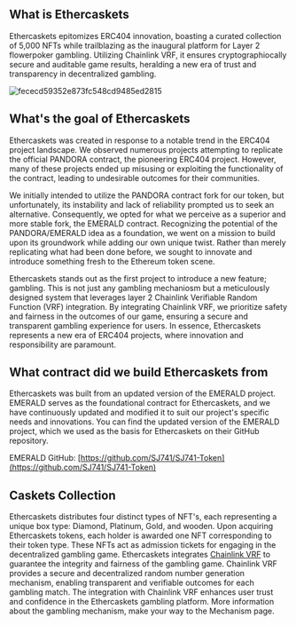 ## What is Ethercaskets
Ethercaskets epitomizes ERC404 innovation, boasting a curated collection of 5,000 NFTs while trailblazing as the inaugural platform for Layer 2 flowerpoker gambling. Utilizing Chainlink VRF, it ensures cryptographiocally secure and auditable game results, heralding a new era of trust and transparency in decentralized gambling.

![fececd59352e873fc548cd9485ed2815](https://github.com/Ethercaskets/ethercaskets/assets/160652719/32191029-925b-47dd-bf0f-fde1b89c0232)

## What's the goal of Ethercaskets
Ethercaskets was created in response to a notable trend in the ERC404 project landscape. We observed numerous projects attempting to replicate the official PANDORA contract, the pioneering ERC404 project. However, many of these projects ended up misusing or exploiting the functionality of the contract, leading to undesirable outcomes for their communities. 

We initially intended to utilize the PANDORA contract fork for our token, but unfortunately, its instability and lack of reliability prompted us to seek an alternative. Consequently, we opted for what we perceive as a superior and more stable fork, the EMERALD contract. Recognizing the potential of the PANDORA/EMERALD idea as a foundation, we went on a mission to build upon its groundwork while adding our own unique twist. Rather than merely replicating what had been done before, we sought to innovate and introduce something fresh to the Ethereum token scene.

Ethercaskets stands out as the first project to introduce a new feature; gambling. This is not just any gambling mechaniosm but a meticulously designed system that leverages layer 2 Chainlink Verifiable Random Function (VRF) integration. By integrating Chainlink VRF, we prioritize safety and fairness in the outcomes of our game, ensuring a secure and transparent gambling experience for users.
In essence, Ethercaskets represents a new era of ERC404 projects, where innovation and responsibility are paramount.

## What contract did we build Ethercaskets from
Ethercaskets was built from an updated version of the EMERALD project. EMERALD serves as the foundational contract for Ethercaskets, and we have continuously updated and modified it to suit our project's specific needs and innovations. You can find the updated version of the EMERALD project, which we used as the basis for Ethercaskets on their GitHub repository. 

EMERALD GitHub: [https://github.com/SJ741/SJ741-Token](https://github.com/SJ741/SJ741-Token)

## Caskets Collection
Ethercaskets distributes four distinct types of NFT's, each representing a unique box type: Diamond, Platinum, Gold, and wooden. Upon acquiring Ethercaskets tokens, each holder is awarded one NFT corresponding to their token type. These NFTs act as admission tickets for engaging in the decentralized gambling game. Ethercaskets integrates [Chainlink VRF](https://docs.chain.link/) to guarantee the integrity and fairness of the gambling game. Chainlink VRF provides a secure and decentralized random number generation mechanism, enabling transparent and verifiable outcomes for each gambling match. The integration with Chainlink VRF enhances user trust and confidence in the Ethercaskets gambling platform. More information about the gambling mechanism, make your way to the Mechanism page.
